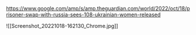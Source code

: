 https://www.google.com/amp/s/amp.theguardian.com/world/2022/oct/18/prisoner-swap-with-russia-sees-108-ukrainian-women-released

![[Screenshot_20221018-162130_Chrome.jpg]]